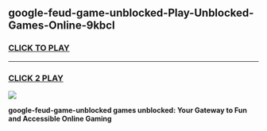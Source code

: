 
## google-feud-game-unblocked-Play-Unblocked-Games-Online-9kbcl
<h3>
<a href="https://premium76.site?title=google-feud-game-unblocked&ref=25A">CLICK TO PLAY</a></h3>
<hr>

<h3>
<a href="https://premium76.site?title=google-feud-game-unblocked&ref=25A">CLICK 2 PLAY</a>
  
</h3>

<a href="https://premium76.site?title=google-feud-game-unblocked&ref=25A"><img src="https://clearcache.store/games.png"></a>


**google-feud-game-unblocked games unblocked: Your Gateway to Fun and Accessible Online Gaming**
